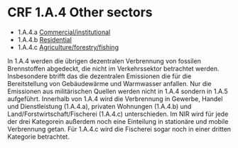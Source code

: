 # CRF 1.A.4 Other sectors
* 1.A.4.a [Commercial/institutional](CRF1A4a.md)
* 1.A.4.b [Residential](CRF1A4b.md)
* 1.A.4.c [Agriculture/forestry/fishing](CRF1A4c.md)

In 1.A.4 werden die übrigen dezentralen Verbrennung von fossilen Brennstoffen abgedeckt, die nicht im Verkehrssektor betrachtet werden.
Insbesondere btrifft das die dezentralen Emissionen die für die Bereitstellung von Gebäudewärme und Warmwasser anfallen.
Nur die Emissionen aus militärischen Quellen werden nicht in 1.A.4 sondern in 1.A.5 aufgeführt.
Innerhalb von 1.A.4 wird die Verbrennung in Gewerbe, Handel und Dienstleistung (1.A.4.a), privaten Wohnungen (1.A.4.b) und Land/Forstwirtschaft/Fischerei (1.A.4.c) unterschieden.
Im NIR wird für jede der drei Kategorein außerdem noch eine Einteilung in stationäre und mobile Verbrennung getan.
Für 1.A.4.c wird die Fischerei sogar noch in einer dritten Kategorie betrachtet.
